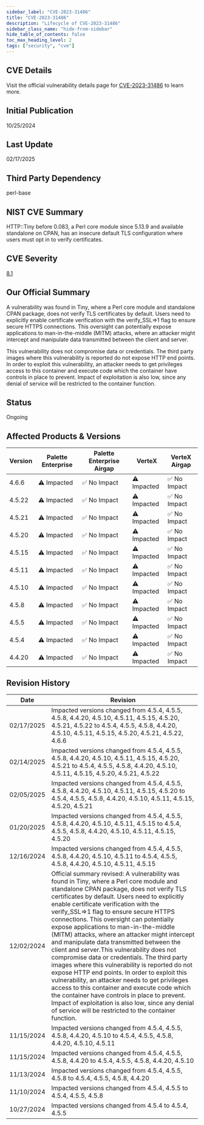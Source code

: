 ```yaml
---
sidebar_label: "CVE-2023-31486"
title: "CVE-2023-31486"
description: "Lifecycle of CVE-2023-31486"
sidebar_class_name: "hide-from-sidebar"
hide_table_of_contents: false
toc_max_heading_level: 2
tags: ["security", "cve"]
---
```


## CVE Details

Visit the official vulnerability details page for [CVE-2023-31486](https://nvd.nist.gov/vuln/detail/cve-2023-31486) to learn more.

## Initial Publication

10/25/2024

## Last Update

02/17/2025

## Third Party Dependency 

perl-base


## NIST CVE Summary

HTTP::Tiny before 0.083, a Perl core module since 5.13.9 and available standalone on CPAN, has an insecure default TLS configuration where users must opt in to verify certificates.

## CVE Severity

[8.1](https://nvd.nist.gov/vuln/detail/cve-2023-31486)

## Our Official Summary

A vulnerability was found in Tiny, where a Perl core module and standalone CPAN package, does not verify TLS certificates by default. Users need to explicitly enable certificate verification 
with the verify_SSL=\>1 flag to ensure secure HTTPS connections. This oversight can potentially expose applications to man-in-the-middle (MITM) attacks, where an attacker might intercept and 
manipulate data transmitted between the client and server.

This vulnerability does not compromise data or credentials. The third party images where this vulnerability is reported do not expose HTTP end points. In order to exploit this vulnerability, 
an attacker needs to get privileges access to this container and execute code which the container have controls in place to prevent. Impact of exploitation is also low, since any denial of 
service will be restricted to the container function.



## Status

Ongoing

## Affected Products & Versions

| Version | Palette Enterprise | Palette Enterprise Airgap | VerteX | VerteX Airgap |
| - | -------- | -------- | -------- | -------- |
| 4.6.6 | ⚠️ Impacted | ✅ No Impact | ⚠️ Impacted | ✅ No Impact |
| 4.5.22 | ⚠️ Impacted | ✅ No Impact | ⚠️ Impacted | ✅ No Impact |
| 4.5.21 | ⚠️ Impacted | ✅ No Impact | ⚠️ Impacted | ✅ No Impact |
| 4.5.20 | ⚠️ Impacted | ✅ No Impact | ⚠️ Impacted | ✅ No Impact |
| 4.5.15 | ⚠️ Impacted | ✅ No Impact | ⚠️ Impacted | ✅ No Impact |
| 4.5.11 | ⚠️ Impacted | ✅ No Impact | ⚠️ Impacted | ✅ No Impact |
| 4.5.10 | ⚠️ Impacted | ✅ No Impact | ⚠️ Impacted | ✅ No Impact |
| 4.5.8 | ⚠️ Impacted | ✅ No Impact | ⚠️ Impacted | ✅ No Impact |
| 4.5.5 | ⚠️ Impacted | ✅ No Impact | ⚠️ Impacted | ✅ No Impact |
| 4.5.4 | ⚠️ Impacted | ✅ No Impact | ⚠️ Impacted | ✅ No Impact |
| 4.4.20 | ⚠️ Impacted | ✅ No Impact | ⚠️ Impacted | ✅ No Impact |


## Revision History

| Date | Revision |
| --- | --- |
| 02/17/2025 | Impacted versions changed from 4.5.4, 4.5.5, 4.5.8, 4.4.20, 4.5.10, 4.5.11, 4.5.15, 4.5.20, 4.5.21, 4.5.22 to 4.5.4, 4.5.5, 4.5.8, 4.4.20, 4.5.10, 4.5.11, 4.5.15, 4.5.20, 4.5.21, 4.5.22, 4.6.6 |
| 02/14/2025 | Impacted versions changed from 4.5.4, 4.5.5, 4.5.8, 4.4.20, 4.5.10, 4.5.11, 4.5.15, 4.5.20, 4.5.21 to 4.5.4, 4.5.5, 4.5.8, 4.4.20, 4.5.10, 4.5.11, 4.5.15, 4.5.20, 4.5.21, 4.5.22 |
| 02/05/2025 | Impacted versions changed from 4.5.4, 4.5.5, 4.5.8, 4.4.20, 4.5.10, 4.5.11, 4.5.15, 4.5.20 to 4.5.4, 4.5.5, 4.5.8, 4.4.20, 4.5.10, 4.5.11, 4.5.15, 4.5.20, 4.5.21 |
| 01/20/2025 | Impacted versions changed from 4.5.4, 4.5.5, 4.5.8, 4.4.20, 4.5.10, 4.5.11, 4.5.15 to 4.5.4, 4.5.5, 4.5.8, 4.4.20, 4.5.10, 4.5.11, 4.5.15, 4.5.20 |
| 12/16/2024 | Impacted versions changed from 4.5.4, 4.5.5, 4.5.8, 4.4.20, 4.5.10, 4.5.11 to 4.5.4, 4.5.5, 4.5.8, 4.4.20, 4.5.10, 4.5.11, 4.5.15 |
| 12/02/2024 | Official summary revised: A vulnerability was found in Tiny, where a Perl core module and standalone CPAN package, does not verify TLS certificates by default. Users need to explicitly enable certificate verification with the verify_SSL=>1 flag to ensure secure HTTPS connections. This oversight can potentially expose applications to man-in-the-middle (MITM) attacks, where an attacker might intercept and manipulate data transmitted between the client and server.This vulnerability does not compromise data or credentials. The third party images where this vulnerability is reported do not expose HTTP end points. In order to exploit this vulnerability, an attacker needs to get privileges access to this container and execute code which the container have controls in place to prevent. Impact of exploitation is also low, since any denial of service will be restricted to the container function. |
| 11/15/2024 | Impacted versions changed from 4.5.4, 4.5.5, 4.5.8, 4.4.20, 4.5.10 to 4.5.4, 4.5.5, 4.5.8, 4.4.20, 4.5.10, 4.5.11 |
| 11/15/2024 | Impacted versions changed from 4.5.4, 4.5.5, 4.5.8, 4.4.20 to 4.5.4, 4.5.5, 4.5.8, 4.4.20, 4.5.10 |
| 11/13/2024 | Impacted versions changed from 4.5.4, 4.5.5, 4.5.8 to 4.5.4, 4.5.5, 4.5.8, 4.4.20 |
| 11/10/2024 | Impacted versions changed from 4.5.4, 4.5.5 to 4.5.4, 4.5.5, 4.5.8 |
| 10/27/2024 | Impacted versions changed from 4.5.4 to 4.5.4, 4.5.5 |
